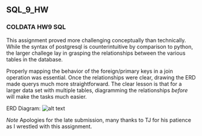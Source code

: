 ## SQL_9_HW
### COLDATA HW9 SQL

This assignment proved more challenging conceptually than technically.  While the syntax of postgresql is counterintuitive by comparison to python, the larger challege lay in grasping the relationships between the various tables in the database.

Properly mapping the behavior of the foreign/primary keys in a join operation was essential.  Once the relationships were clear, drawing the ERD made querys much more straightforward.  The clear lesson is that for a larger data set with multiple tables, diagramming the relationships _before_ will make the tasks much easier.

ERD Diagram:
![alt text](https://github.com/git@github.com:bagerson/ERD_Diagram_BG.png "ERD Diagram")

*Note*
Apologies for the late submission, many thanks to TJ for his patience as I wrestled with this assignment.


